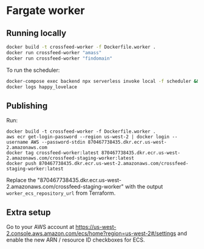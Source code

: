
# Fargate worker

## Running locally

```bash
docker build -t crossfeed-worker -f Dockerfile.worker .
docker run crossfeed-worker "amass"
docker run crossfeed-worker "findomain"
```

To run the scheduler:

```bash
docker-compose exec backend npx serverless invoke local -f scheduler && docker ps -a | head -n 2
docker logs happy_lovelace
```

## Publishing

Run:

```
docker build -t crossfeed-worker -f Dockerfile.worker .
aws ecr get-login-password --region us-west-2 | docker login --username AWS --password-stdin 870467738435.dkr.ecr.us-west-2.amazonaws.com
docker tag crossfeed-worker:latest 870467738435.dkr.ecr.us-west-2.amazonaws.com/crossfeed-staging-worker:latest
docker push 870467738435.dkr.ecr.us-west-2.amazonaws.com/crossfeed-staging-worker:latest
```

Replace the "870467738435.dkr.ecr.us-west-2.amazonaws.com/crossfeed-staging-worker" with the output `worker_ecs_repository_url` from Terraform.

## Extra setup

Go to your AWS account at https://us-west-2.console.aws.amazon.com/ecs/home?region=us-west-2#/settings and enable the new ARN / resource ID checkboxes for ECS.